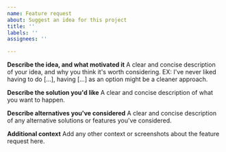 ```yaml
---
name: Feature request
about: Suggest an idea for this project
title: ''
labels: ''
assignees: ''

---
```


**Describe the idea, and what motivated it**
A clear and concise description of your idea, and why you think it's worth considering.
EX: I've never liked having to do [...], having [...] as an option might be a cleaner approach.

**Describe the solution you'd like**
A clear and concise description of what you want to happen.

**Describe alternatives you've considered**
A clear and concise description of any alternative solutions or features you've considered.

**Additional context**
Add any other context or screenshots about the feature request here.
